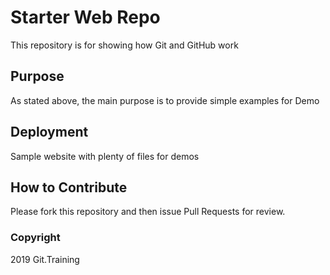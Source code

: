 # Starter Web Repo

This repository is for showing how Git and GitHub work

## Purpose

As stated above, the main purpose is to provide simple examples for Demo

## Deployment

Sample website with plenty of files for demos

## How to Contribute

Please fork this repository and then issue Pull Requests for review.

### Copyright

2019 Git.Training